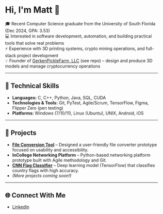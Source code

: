 # Hi, I'm Matt 👋  

🎓 Recent Computer Science graduate from the University of South Florida (Dec 2024, GPA: 3.53)  
💻 Interested in software development, automation, and building practical tools that solve real problems  
⚡ Experience with 3D printing systems, crypto mining operations, and full-stack project development  
💡 Founder of [GerkenPickleFarm, LLC](https://github.com/GerkenPickle/GerkenPickleFarm) (see repo) – design and produce 3D models and manage cryptocurrency operations

---

## 🔧 Technical Skills
- **Languages:** C, C++, Python, Java, SQL, CUDA  
- **Technologies & Tools:** Git, PyTest, Agile/Scrum, TensorFlow, Figma, Flipper Zero (pen testing)  
- **Platforms:** Windows (7/10/11), Linux (Ubuntu), UNIX, Android, iOS  

---

## 🚀 Projects
- **[File Conversion Tool](https://github.com/GerkenPickle/file-converter)** – Designed a user-friendly file converter prototype focused on usability and accessibility.  
- **InCollege Networking Platform** – Python-based networking platform prototype built with Agile methodology and Git.  
- **[CNN Flag Classifier](https://github.com/GerkenPickle/Flag-Identification-CNN)** – Deep learning model (TensorFlow) that classifies country flags with high accuracy.  
- *(More projects coming soon!)*  

---

## 🌐 Connect With Me
- [LinkedIn](https://www.linkedin.com/in/matt-gerken/)  
